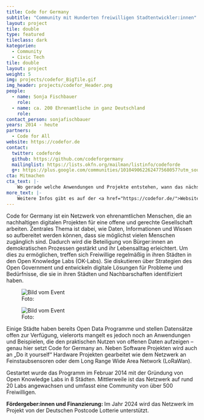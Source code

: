 ```yaml
---
title: Code for Germany
subtitle: "Community mit Hunderten freiwilligen Stadtentwickler:innen"
layout: project
tile: double
type: featured
tileclass: dark
kategorien:
  - Community
  - Civic Tech
tile: double
layout: project
weight: 5
img: projects/codefor_BigTile.gif
img_header: projects/codefor_Header.png
people:
  - name: Sonja Fischbauer  
    role: 
  - name: ca. 200 Ehrenamtliche in ganz Deutschland
    role:
contact_person: sonjafischbauer
years: 2014 - heute
partners:
  - Code for All
website: https://codefor.de
contact:
  twitter: codeforde
  github: https://github.com/codeforgermany
  mailinglist: https://lists.okfn.org/mailman/listinfo/codeforde
  g+: https://plus.google.com/communities/101049062262477568057?utm_source=chrome_ntp_icon&utm_medium=chrome_app&utm_campaign=chrome
cta: Mitmachen
cta_text: |-
    Wo gerade welche Anwendungen und Projekte entstehen, wann das nächste Treffen stattfindet und wie man mitmachen kann, erfährst Du durch einen Klick auf die jeweilige Stadt auf unserer <a href="https://codefor.de/">Deutschlandkarte</a>.
more_text: |-
    Weitere Infos gibt es auf der <a href="https://codefor.de/">Website</a> von Code for Germany.
---
```


Code for Germany ist ein Netzwerk von ehrenamtlichen Menschen, die an nachhaltigen digitalen Projekten für eine offene und gerechte Gesellschaft arbeiten. Zentrales Thema ist dabei, wie Daten, Informationen und Wissen so aufbereitet werden können, dass sie möglichst vielen Menschen zugänglich sind. Dadurch wird die Beteiligung von Bürger:innen an demokratischen Prozessen gestärkt und ihr Lebensalltag erleichtert. Um dies zu ermöglichen, treffen sich Freiwillige regelmäßig in ihren Städten in den Open Knowledge Labs (OK-Labs). Sie diskutieren über Strategien des Open Government und entwickeln digitale Lösungen für Probleme und Bedürfnisse, die sie in ihren Städten und Nachbarschaften identifiziert haben.

<div class="two-img offset-lg-2">
  <figure class="license">
        <img alt="Bild vom Event" src="/files/projects/codefor_img_1.jpg">
        <figcaption>Foto:</figcaption>
    </figure>
    <figure class="license">
        <img alt="Bild vom Event" src="/files/projects/codefor_img_2.jpg">
        <figcaption>Foto: </figcaption>
    </figure>
</div>

Einige Städte haben bereits Open Data Programme und stellen Datensätze offen zur Verfügung, vielerorts mangelt es jedoch noch an Anwendungen und Beispielen, die den praktischen Nutzen von offenen Daten aufzeigen – genau hier setzt Code for Germany an. Neben Software Projekten wird auch an „Do it yourself“ Hardware Projekten gearbeitet wie dem Netzwerk an Feinstaubsensoren oder dem Long Range Wide Area Network (LoRaWan).

Gestartet wurde das Programm im Februar 2014 mit der Gründung von Open Knowledge Labs in 8 Städten. Mittlerweile ist das Netzwerk auf rund 20 Labs angewachsen und umfasst eine Community von über 500 Freiwilligen. 

<b> Fördergeber:innen und Finanzierung: </b>
Im Jahr 2024 wird das Netzwerk im Projekt von der Deutschen Postcode Lotterie unterstützt.
